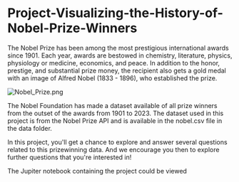 # Project-Visualizing-the-History-of-Nobel-Prize-Winners

The Nobel Prize has been among the most prestigious international awards since 1901. Each year, awards are bestowed in chemistry, literature, physics, physiology or medicine, economics, and peace. In addition to the honor, prestige, and substantial prize money, the recipient also gets a gold medal with an image of Alfred Nobel (1833 - 1896), who established the prize.

![Nobel_Prize.png](attachment:Nobel_Prize.png)

The Nobel Foundation has made a dataset available of all prize winners from the outset of the awards from 1901 to 2023. The dataset used in this project is from the Nobel Prize API and is available in the nobel.csv file in the data folder.

In this project, you'll get a chance to explore and answer several questions related to this prizewinning data. And we encourage you then to explore further questions that you're interested in!

The Jupiter notebook containing the project could be viewed 

